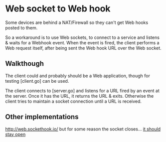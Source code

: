 # Web socket to Web hook

Some devices are behind a NAT/Firewall so they can't get Web hooks posted to
them.

So a workaround is to use Web sockets, to connect to a service and listens &
waits for a Webhook event. When the event is fired, the client performs a Web
request itself, after being sent the Web hook URL over the Web socket.

## Walkthough

The client could and probably should be a Web application, though for testing
[client.go] can be used.

The client connects to [server.go] and listens for a URL fired by an event at
the server. Once it has the URL, it returns the URL & exits. Otherwise the
client tries to maintain a socket connection until a URL is received.

## Other implementations

<http://web.sockethook.io/> but for some reason the socket closes... [it should stay open](https://github.com/factor-io/websockethook/issues/5)
